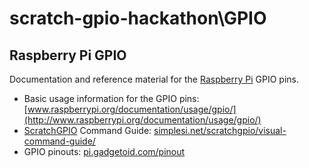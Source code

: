 # scratch-gpio-hackathon\GPIO
## Raspberry Pi GPIO
Documentation and reference material for the [Raspberry Pi](http://www.raspberrypi.org/) GPIO pins.

- Basic usage information for the GPIO pins:  [www.raspberrypi.org/documentation/usage/gpio/](http://www.raspberrypi.org/documentation/usage/gpio/)
- [ScratchGPIO](simplesi.net/scratchgpio/) Command Guide:  [simplesi.net/scratchgpio/visual-command-guide/](http://simplesi.net/scratchgpio/visual-command-guide/)
- GPIO pinouts: [pi.gadgetoid.com/pinout](http://pi.gadgetoid.com/pinout)

